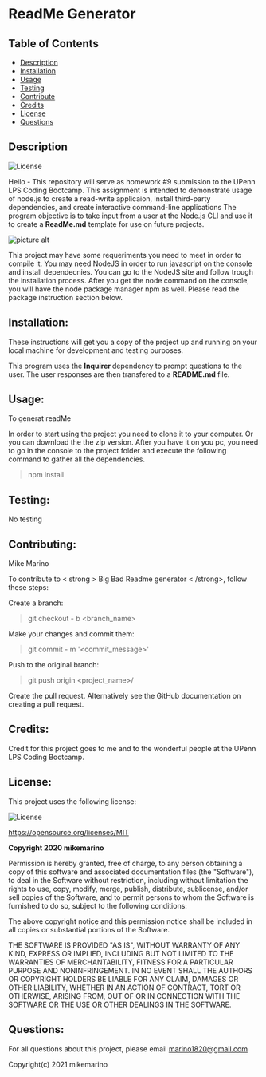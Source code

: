 
# ReadMe Generator

## Table of Contents 
- [Description](#description) 
- [Installation](#installation) 
- [Usage](#usage)
- [Testing](#testing)
- [Contribute](#contribute)
- [Credits](#credits) 
- [License](#license) 
- [Questions](#questions) 

## Description
![License](https://img.shields.io/badge/License-MIT-informational)

Hello - This repository will serve as homework #9 submission to the UPenn LPS Coding Bootcamp. This assignment is intended to demonstrate usage of node.js to create a read-write applicaion, install third-party dependencies, and create interactive command-line applications  The program objective is to take input from a user at the Node.js CLI and use it to create a <strong>ReadMe.md</strong> template for use on future projects. 

![picture alt](http://via.placeholder.com/200x150 "Title is optional")

This project may have some requeriments you need to meet in order to compile it. 
You may need NodeJS in order to run javascript on the console and install dependecnies. You can go to the NodeJS site and follow trough the installation process.  After you get the node command on the console, you will have the node package manager npm as well. Please read the package instruction section below.

## Installation:
These instructions will get you a copy of the project up and running on your local machine for development and testing purposes. 

This program uses the <strong> Inquirer </strong> dependency to prompt questions to the user.  The user responses are then transfered to a <strong>README.md</strong> file.

## Usage:
To generat readMe

In order to start using the project you need to clone it to your computer. Or you can download the the zip version.
After you have it on you pc, you need to go in the console to the project folder and execute the following command to gather all the dependencies.

> npm install

## Testing:
No testing

## Contributing: 
Mike Marino

To contribute to < strong > Big Bad Readme generator < /strong>, follow these steps:

Create a branch:
>git checkout - b <branch_name>

Make your changes and commit them:
>git commit - m '<commit_message>'

Push to the original branch:
>git push origin <project_name>/<location>

Create the pull request. Alternatively see the GitHub documentation on creating a pull request.

## Credits:
Credit for this project goes to me and to the wonderful people at the UPenn LPS Coding Bootcamp.
## License:
This project uses the following license: 

![License](https://img.shields.io/badge/License-MIT-informational)

https://opensource.org/licenses/MIT

<strong>
Copyright 2020 mikemarino
</strong>

Permission is hereby granted, free of charge, to any person obtaining a copy of this software and     associated documentation files (the "Software"), to deal in the Software without restriction, including without limitation the rights to use, copy, modify, merge, publish, distribute, sublicense, and/or sell copies of the Software, and to permit persons to whom the Software is furnished to do so, subject to the following conditions:

The above copyright notice and this permission notice shall be included in all copies or substantial portions of the Software.

THE SOFTWARE IS PROVIDED "AS IS", WITHOUT WARRANTY OF ANY KIND, EXPRESS OR IMPLIED, INCLUDING BUT NOT LIMITED TO THE WARRANTIES OF MERCHANTABILITY, FITNESS FOR A PARTICULAR PURPOSE AND NONINFRINGEMENT. IN NO EVENT SHALL THE AUTHORS OR COPYRIGHT HOLDERS BE LIABLE FOR ANY CLAIM, DAMAGES OR OTHER LIABILITY, WHETHER IN AN ACTION OF CONTRACT, TORT OR OTHERWISE, ARISING FROM, OUT OF OR IN CONNECTION WITH THE SOFTWARE OR THE USE OR OTHER DEALINGS IN THE SOFTWARE.

## Questions:
For all questions about this project, please email marino1820@gmail.com

Copyright(c) 2021 mikemarino
